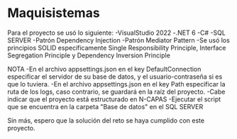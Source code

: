 # Maquisistemas

Para el proyecto se usó lo siguiente:
-VisualStudio 2022
-.NET 6
-C#
-SQL SERVER
-Patrón Dependency Injection
-Patrón Mediator Pattern
-Se usó los principios SOLID específicamente Single Responsibility Principle, Interface Segregation Principle y Dependency Inversion Principle

NOTA
-En el archivo appsettings.json en el key DefaultConnection especificar el servidor de su base de datos, y el usuario-contraseña si es que lo tuviera.
-En el archivo appsettings.json en el key Path especificar la ruta de los logs, caso contrario, se guardará en la raíz del proyecto.
-Cabe indicar que el proyecto está estructurado en N-CAPAS
-Ejecutar el script que se encuentra en la carpeta "Base de datos" en el SQL SERVER


Sin más, espero que la solución del reto se haya cumplido con este proyecto.

